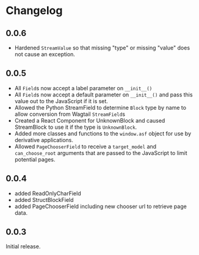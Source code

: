 # Changelog

## 0.0.6

* Hardened `StreamValue` so that missing "type" or missing "value" does not cause an exception.

## 0.0.5

* All `Field`s now accept a label parameter on `__init__()`
* All `Field`s now accept a default parameter on `__init__()` and pass this value out to the JavaScript if it is set.
* Allowed the Python StreamField to determine `Block` type by name to allow conversion from Wagtail `StreamField`s
* Created a React Component for UnknownBlock and caused StreamBlock to use it if the type is `UnknownBlock`.
* Added more classes and functions to the `window.asf` object for use by derivative applications.
* Allowed `PageChooserField` to receive a `target_model` and `can_choose_root` arguments that are passed to the JavaScript to limit potential pages.

## 0.0.4

* added ReadOnlyCharField
* added StructBlockField
* added PageChooserField including new chooser url to retrieve page data.

## 0.0.3

Initial release.
